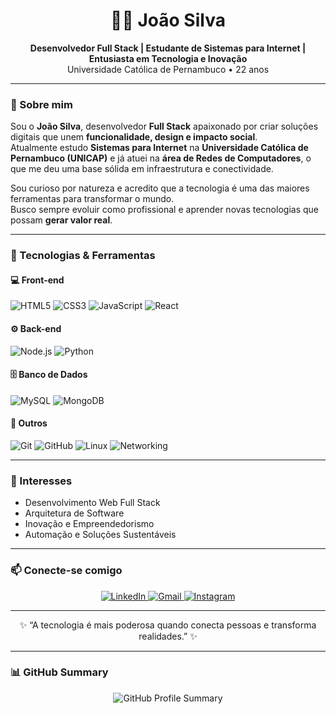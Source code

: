 <h1 align="center">👨‍💻 João Silva</h1>

<p align="center">
  <b>Desenvolvedor Full Stack | Estudante de Sistemas para Internet | Entusiasta em Tecnologia e Inovação</b><br>
  Universidade Católica de Pernambuco • 22 anos
</p>

---

### 👋 Sobre mim
Sou o **João Silva**, desenvolvedor **Full Stack** apaixonado por criar soluções digitais que unem **funcionalidade, design e impacto social**.  
Atualmente estudo **Sistemas para Internet** na **Universidade Católica de Pernambuco (UNICAP)** e já atuei na **área de Redes de Computadores**, o que me deu uma base sólida em infraestrutura e conectividade.  

Sou curioso por natureza e acredito que a tecnologia é uma das maiores ferramentas para transformar o mundo.  
Busco sempre evoluir como profissional e aprender novas tecnologias que possam **gerar valor real**.

---

### 🚀 Tecnologias & Ferramentas

#### 💻 Front-end
![HTML5](https://img.shields.io/badge/HTML5-E34F26?style=for-the-badge&logo=html5&logoColor=white)
![CSS3](https://img.shields.io/badge/CSS3-1572B6?style=for-the-badge&logo=css3&logoColor=white)
![JavaScript](https://img.shields.io/badge/JavaScript-F7DF1E?style=for-the-badge&logo=javascript&logoColor=black)
![React](https://img.shields.io/badge/React-61DAFB?style=for-the-badge&logo=react&logoColor=black)

#### ⚙️ Back-end
![Node.js](https://img.shields.io/badge/Node.js-339933?style=for-the-badge&logo=node.js&logoColor=white)
![Python](https://img.shields.io/badge/Python-3776AB?style=for-the-badge&logo=python&logoColor=white)

#### 🗄️ Banco de Dados
![MySQL](https://img.shields.io/badge/MySQL-4479A1?style=for-the-badge&logo=mysql&logoColor=white)
![MongoDB](https://img.shields.io/badge/MongoDB-4EA94B?style=for-the-badge&logo=mongodb&logoColor=white)

#### 🧰 Outros
![Git](https://img.shields.io/badge/Git-F05032?style=for-the-badge&logo=git&logoColor=white)
![GitHub](https://img.shields.io/badge/GitHub-181717?style=for-the-badge&logo=github&logoColor=white)
![Linux](https://img.shields.io/badge/Linux-FCC624?style=for-the-badge&logo=linux&logoColor=black)
![Networking](https://img.shields.io/badge/Redes_de_Computadores-0078D7?style=for-the-badge&logo=cisco&logoColor=white)

---

### 🎯 Interesses
- Desenvolvimento Web Full Stack  
- Arquitetura de Software  
- Inovação e Empreendedorismo  
- Automação e Soluções Sustentáveis  

---

### 📫 Conecte-se comigo

<p align="center">
  <a href="https://www.linkedin.com/in/joaosva/" target="_blank">
    <img src="https://img.shields.io/badge/LinkedIn-0077B5?style=for-the-badge&logo=linkedin&logoColor=white" alt="LinkedIn"/>
  </a>
  <a href="mailto:contatojvitorferreira@gmail.com" target="_blank">
    <img src="https://img.shields.io/badge/Gmail-D14836?style=for-the-badge&logo=gmail&logoColor=white" alt="Gmail"/>
  </a>
  <a href="https://www.instagram.com/joaosva/" target="_blank">
    <img src="https://img.shields.io/badge/Instagram-E4405F?style=for-the-badge&logo=instagram&logoColor=white" alt="Instagram"/>
  </a>
</p>

---

<p align="center">✨ “A tecnologia é mais poderosa quando conecta pessoas e transforma realidades.” ✨</p>

---

### 📊 GitHub Summary

<p align="center">
  <img src="https://github-profile-summary-cards.vercel.app/api/cards/profile-details?username=joaosva&theme=tokyonight" alt="GitHub Profile Summary"/>
</p>
